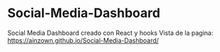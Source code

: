 # Social-Media-Dashboard
Social Media Dashboard creado con React y hooks
Vista de la pagina: https://ainzown.github.io/Social-Media-Dashboard/
